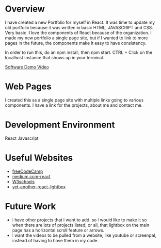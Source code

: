 # Overview

I have created a new Portfolio for myself in React. It was time to update my old portfolio because it was written in basic HTML, JAVASCRIPT and CSS. Very basic. I love the components of React because of the organization. I made my new portfolio a single page site, but if I wanted to link to more pages in the future, the components make it easy to have consistency. 

In order to run this, do an npm install, then npm start. CTRL + Click on the localhost instance that shows up in your terminal. 

[Software Demo Video](https://youtu.be/BwP12Wh5BbY)

# Web Pages

I created this as a single page site with multiple links going to various components. I have a link for the projects, about me and contact me. 

# Development Environment

React
Javascript

# Useful Websites
* [freeCodeCamp](https://www.freecodecamp.org/news/build-portfolio-website-react/)
* [medium.com-react](https://medium.com/@keilalofra/building-a-portfolio-using-create-react-app-and-netlify-fed783f8b6cf)
* [W3schools](https://www.w3schools.com/howto/howto_js_lightbox.asp)
* [yet-another-react-lightbox](https://yet-another-react-lightbox.com/)

# Future Work
* I have other projects that I want to add, so I would like to make it so when there are lots of projects listed, or all, that lightbox on the main page has a horizontal scroll feature or arrows. 
* I want the videos to be pulled from a website, like youtube or screenpal, instead of having to have them in my code. 
